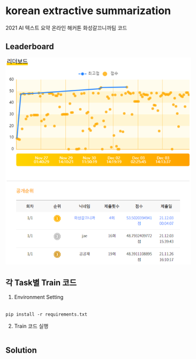 # korean extractive summarization
2021 AI 텍스트 요약 온라인 해커톤 화성갈끄니까팀 코드

## Leaderboard
 ![1](./image/leaderboard.PNG)

## 각 Task별 Train 코드

1. Environment Setting
```console

pip install -r requirements.txt

```
2. Train 코드 실행
```console

```

## Solution


